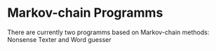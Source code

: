 # Markov-chain Programms
There are currently two programms based on Markov-chain methods: Nonsense Texter and Word guesser